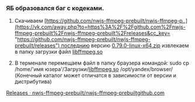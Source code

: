 ### ЯБ образовался баг с кодеками.  
  
1. Скачиваем [https://github.com/nwjs-ffmpeg-prebuilt/nwjs-ffmpeg-p..](https://vk.com/away.php?to=https%3A%2F%2Fgithub.com%2Fnwjs-ffmpeg-prebuilt%2Fnwjs-ffmpeg-prebuilt%2Freleases&cc_key= "https://github.com/nwjs-ffmpeg-prebuilt/nwjs-ffmpeg-prebuilt/releases") последнию версию [0.79.0-linux-x64.zip](https://vk.com/away.php?to=http%3A%2F%2F0.79.0-linux-x64.zip&cc_key=) извлекаем в папку загрузки файл [libffmpeg.so](https://vk.com/away.php?to=http%3A%2F%2Flibffmpeg.so&cc_key=)  
  
2. В терменале перемещаем файл в папку браузера командой: sudo cp /home/'имя юзера'/Загрузки/[libffmpeg.so](https://vk.com/away.php?to=http%3A%2F%2Flibffmpeg.so&cc_key=) /opt/yandex/browser/ (Конечный каталог может отличатся в зависимости от версии и дистрибутива)

[Releases · nwjs-ffmpeg-prebuilt/nwjs-ffmpeg-prebuiltgithub.com](https://vk.com/away.php?to=https%3A%2F%2Fgithub.com%2Fnwjs-ffmpeg-prebuilt%2Fnwjs-ffmpeg-prebuilt%2Freleases&post=-33847957_344058)